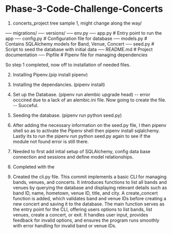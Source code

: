 # Phase-3-Code-Challenge-Concerts

1. concerts_project tree sample 1, might change along the way/

── migrations/
   ── versions/
   ── env.py
── app.py                  # Entry point to run the app
── config.py               # Configuration file for database
── models.py               # Contains SQLAlchemy models for Band, Venue, Concert
── seed.py                 # Script to seed the database with initial data
── README.md               # Project documentation
── Pipfile                 # Pipenv file for managing dependencies

So step 1 completed, now off to installation of needed files.

2. Installing Pipenv.(pip install pipenv)

3. Installing the dependancies. (pipenv install)

4. Set up the Database. (pipenv run alembic upgrade head)
   -- error occcired due to a lack of an alembic.ini file. Now going to create the file. 
    -- Succeful.

5. Seeding the database. (pipenv run python seed.py)

6. After adding the necessary information on the seed.py file, I then pipenv shell so as to activate the Pipenv shell then pipenv install sqlalchemy. Lastly its to run the pipenv run python seed.py again to see if the module not found error is still there.

7. Needed to first add intial setup of SQLAlchemy, config data base connection and sessions and define model relationships.

8. Completed with the 

9. Created the cli.py file. This commit implements a basic CLI for managing bands, venues, and concerts. It introduces functions to list all bands and venues by querying the database and displaying relevant details such as band ID, name, hometown, venue ID, title, and city. A create_concert function is added, which validates band and venue IDs before creating a new concert and saving it to the database. The main function serves as the entry point for the CLI, offering users options to list bands, list venues, create a concert, or exit. It handles user input, provides feedback for invalid options, and ensures the program runs smoothly with error handling for invalid band or venue IDs.